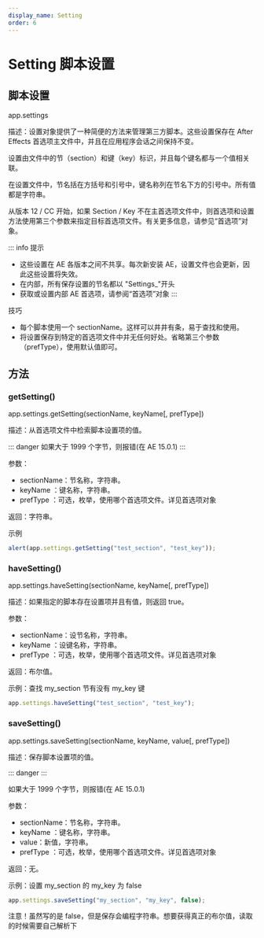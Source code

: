 ```yaml
---
display_name: Setting
order: 6
---
```


# Setting 脚本设置

## 脚本设置

app.settings

描述：设置对象提供了一种简便的方法来管理第三方脚本。这些设置保存在 After Effects 首选项主文件中，并且在应用程序会话之间保持不变。

设置由文件中的节（section）和键（key）标识，并且每个键名都与一个值相关联。

在设置文件中，节名括在方括号和引号中，键名称列在节名下方的引号中。所有值都是字符串。

从版本 12 / CC 开始，如果 Section /
Key 不在主首选项文件中，则首选项和设置方法使用第三个参数来指定目标首选项文件。有关更多信息，请参见“首选项”对象。

::: info 提示

- 这些设置在 AE 各版本之间不共享。每次新安装 AE，设置文件也会更新，因此这些设置将失效。
- 在内部，所有保存设置的节名都以 "Settings\_"开头
- 获取或设置内部 AE 首选项，请参阅“首选项”对象
  :::

技巧

- 每个脚本使用一个 sectionName。这样可以井井有条，易于查找和使用。
- 将设置保存到特定的首选项文件中并无任何好处。省略第三个参数（prefType），使用默认值即可。

## 方法

### getSetting()

app.settings.getSetting(sectionName, keyName[, prefType])

描述：从首选项文件中检索脚本设置项的值。

::: danger
如果大于 1999 个字节，则报错(在 AE 15.0.1)
:::

参数：

- sectionName：节名称，字符串。
- keyName ：键名称，字符串。
- prefType ：可选，枚举，使用哪个首选项文件。详见首选项对象

返回：字符串。

示例

```javascript
alert(app.settings.getSetting("test_section", "test_key"));
```

### haveSetting()

app.settings.haveSetting(sectionName, keyName[, prefType])

描述：如果指定的脚本存在设置项并且有值，则返回 true。

参数：

- sectionName：设节名称，字符串。
- keyName ：设键名称，字符串。
- prefType ：可选，枚举，使用哪个首选项文件。详见首选项对象

返回：布尔值。

示例：查找 my_section 节有没有 my_key 键

```javascript
app.settings.haveSetting("test_section", "test_key");
```

### saveSetting()

app.settings.saveSetting(sectionName, keyName, value[, prefType])

描述：保存脚本设置项的值。

::: danger
:::

如果大于 1999 个字节，则报错(在 AE 15.0.1)

参数：

- sectionName：节名称，字符串。
- keyName ：键名称，字符串。
- value：新值，字符串。
- prefType ：可选，枚举，使用哪个首选项文件。详见首选项对象

返回：无。

示例：设置 my_section 的 my_key 为 false

```javascript
app.settings.saveSetting("my_section", "my_key", false);
```

注意！虽然写的是 false，但是保存会编程字符串。想要获得真正的布尔值，读取的时候需要自己解析下
